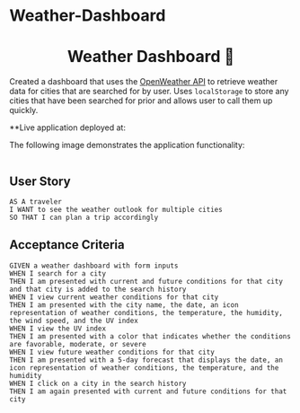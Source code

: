 # Weather-Dashboard
<h1 align="center">Weather Dashboard 👋</h1>


Created a dashboard that uses the [OpenWeather API](https://openweathermap.org/api) to retrieve weather data for cities that are searched for by user. Uses `localStorage` to store any cities that have been searched for prior and allows user to call them up quickly.  


**Live application deployed at:  

The following image demonstrates the application functionality:

<img src="">  


## User Story

```
AS A traveler
I WANT to see the weather outlook for multiple cities
SO THAT I can plan a trip accordingly
```

## Acceptance Criteria

```
GIVEN a weather dashboard with form inputs
WHEN I search for a city
THEN I am presented with current and future conditions for that city and that city is added to the search history
WHEN I view current weather conditions for that city
THEN I am presented with the city name, the date, an icon representation of weather conditions, the temperature, the humidity, the wind speed, and the UV index
WHEN I view the UV index
THEN I am presented with a color that indicates whether the conditions are favorable, moderate, or severe
WHEN I view future weather conditions for that city
THEN I am presented with a 5-day forecast that displays the date, an icon representation of weather conditions, the temperature, and the humidity
WHEN I click on a city in the search history
THEN I am again presented with current and future conditions for that city
```
